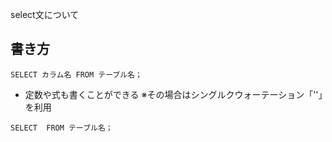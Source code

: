 select文について
## 書き方

```
SELECT カラム名 FROM テーブル名；
```
- 定数や式も書くことができる
※その場合はシングルクウォーテーション「''」を利用

```
SELECT  FROM テーブル名；
```
